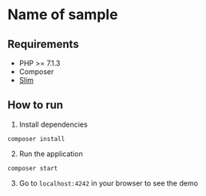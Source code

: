 # Name of sample

## Requirements
* PHP >= 7.1.3
* Composer
* [Slim](http://www.slimframework.com/)

## How to run

1. Install dependencies

```
composer install
```

2. Run the application

```
composer start
```

3. Go to `localhost:4242` in your browser to see the demo